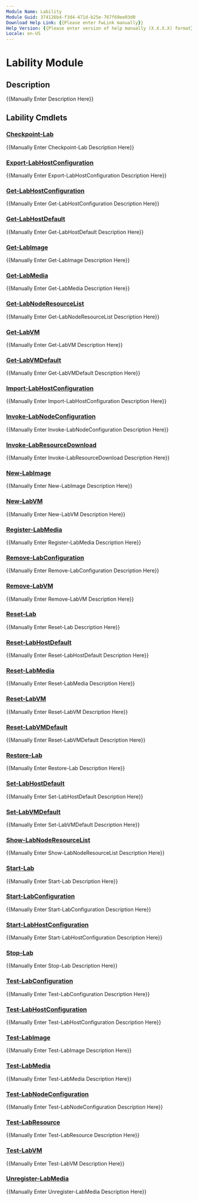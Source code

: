 ```yaml
---
Module Name: Lability
Module Guid: 374126b4-f3d4-471d-b25e-767f69ee03d0
Download Help Link: {{Please enter FwLink manually}}
Help Version: {{Please enter version of help manually (X.X.X.X) format}}
Locale: en-US
---
```


# Lability Module
## Description
{{Manually Enter Description Here}}

## Lability Cmdlets
### [Checkpoint-Lab](Checkpoint-Lab.md)
{{Manually Enter Checkpoint-Lab Description Here}}

### [Export-LabHostConfiguration](Export-LabHostConfiguration.md)
{{Manually Enter Export-LabHostConfiguration Description Here}}

### [Get-LabHostConfiguration](Get-LabHostConfiguration.md)
{{Manually Enter Get-LabHostConfiguration Description Here}}

### [Get-LabHostDefault](Get-LabHostDefault.md)
{{Manually Enter Get-LabHostDefault Description Here}}

### [Get-LabImage](Get-LabImage.md)
{{Manually Enter Get-LabImage Description Here}}

### [Get-LabMedia](Get-LabMedia.md)
{{Manually Enter Get-LabMedia Description Here}}

### [Get-LabNodeResourceList](Get-LabNodeResourceList.md)
{{Manually Enter Get-LabNodeResourceList Description Here}}

### [Get-LabVM](Get-LabVM.md)
{{Manually Enter Get-LabVM Description Here}}

### [Get-LabVMDefault](Get-LabVMDefault.md)
{{Manually Enter Get-LabVMDefault Description Here}}

### [Import-LabHostConfiguration](Import-LabHostConfiguration.md)
{{Manually Enter Import-LabHostConfiguration Description Here}}

### [Invoke-LabNodeConfiguration](Invoke-LabNodeConfiguration.md)
{{Manually Enter Invoke-LabNodeConfiguration Description Here}}

### [Invoke-LabResourceDownload](Invoke-LabResourceDownload.md)
{{Manually Enter Invoke-LabResourceDownload Description Here}}

### [New-LabImage](New-LabImage.md)
{{Manually Enter New-LabImage Description Here}}

### [New-LabVM](New-LabVM.md)
{{Manually Enter New-LabVM Description Here}}

### [Register-LabMedia](Register-LabMedia.md)
{{Manually Enter Register-LabMedia Description Here}}

### [Remove-LabConfiguration](Remove-LabConfiguration.md)
{{Manually Enter Remove-LabConfiguration Description Here}}

### [Remove-LabVM](Remove-LabVM.md)
{{Manually Enter Remove-LabVM Description Here}}

### [Reset-Lab](Reset-Lab.md)
{{Manually Enter Reset-Lab Description Here}}

### [Reset-LabHostDefault](Reset-LabHostDefault.md)
{{Manually Enter Reset-LabHostDefault Description Here}}

### [Reset-LabMedia](Reset-LabMedia.md)
{{Manually Enter Reset-LabMedia Description Here}}

### [Reset-LabVM](Reset-LabVM.md)
{{Manually Enter Reset-LabVM Description Here}}

### [Reset-LabVMDefault](Reset-LabVMDefault.md)
{{Manually Enter Reset-LabVMDefault Description Here}}

### [Restore-Lab](Restore-Lab.md)
{{Manually Enter Restore-Lab Description Here}}

### [Set-LabHostDefault](Set-LabHostDefault.md)
{{Manually Enter Set-LabHostDefault Description Here}}

### [Set-LabVMDefault](Set-LabVMDefault.md)
{{Manually Enter Set-LabVMDefault Description Here}}

### [Show-LabNodeResourceList](Show-LabNodeResourceList.md)
{{Manually Enter Show-LabNodeResourceList Description Here}}

### [Start-Lab](Start-Lab.md)
{{Manually Enter Start-Lab Description Here}}

### [Start-LabConfiguration](Start-LabConfiguration.md)
{{Manually Enter Start-LabConfiguration Description Here}}

### [Start-LabHostConfiguration](Start-LabHostConfiguration.md)
{{Manually Enter Start-LabHostConfiguration Description Here}}

### [Stop-Lab](Stop-Lab.md)
{{Manually Enter Stop-Lab Description Here}}

### [Test-LabConfiguration](Test-LabConfiguration.md)
{{Manually Enter Test-LabConfiguration Description Here}}

### [Test-LabHostConfiguration](Test-LabHostConfiguration.md)
{{Manually Enter Test-LabHostConfiguration Description Here}}

### [Test-LabImage](Test-LabImage.md)
{{Manually Enter Test-LabImage Description Here}}

### [Test-LabMedia](Test-LabMedia.md)
{{Manually Enter Test-LabMedia Description Here}}

### [Test-LabNodeConfiguration](Test-LabNodeConfiguration.md)
{{Manually Enter Test-LabNodeConfiguration Description Here}}

### [Test-LabResource](Test-LabResource.md)
{{Manually Enter Test-LabResource Description Here}}

### [Test-LabVM](Test-LabVM.md)
{{Manually Enter Test-LabVM Description Here}}

### [Unregister-LabMedia](Unregister-LabMedia.md)
{{Manually Enter Unregister-LabMedia Description Here}}

